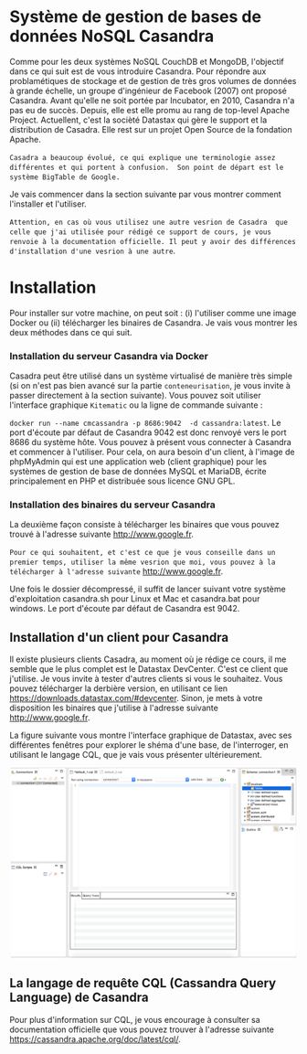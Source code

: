 # Système de gestion de bases de données NoSQL Casandra

Comme pour les deux systèmes NoSQL CouchDB et MongoDB, l'objectif dans ce qui suit est de vous introduire Casandra. Pour répondre aux problamétiques de stockage et de gestion de très gros volumes de données à grande échelle, un groupe d'ingénieur de Facebook (2007) ont proposé Casandra. Avant qu'elle ne soit portée par Incubator, en 2010, Casandra n'a pas eu de succès. Depuis, elle est elle promu au rang de top-level Apache Project. Actuellent, c'est la socièté Datastax qui gère le support et la distribution de Casadra. Elle rest sur un projet Open Source de la fondation Apache.

``Casadra a beaucoup évolué, ce qui explique une terminologie assez différentes et qui portent à confusion.  Son point de départ est le système BigTable de Google.`` 

Je vais commencer dans la section suivante par vous montrer comment l'installer et l'utiliser.

``Attention, en cas où vous utilisez une autre vesrion de Casadra  que celle que j'ai utilisée pour rédigé ce support de cours, je vous renvoie à la documentation officielle. Il peut y avoir des différences d'installation d'une vesrion à une autre``. 

# Installation 
Pour installer sur votre machine, on peut soit : (i) l'utiliser comme une image Docker ou (ii) télécharger les binaires de Casandra. Je vais vous montrer les deux méthodes dans ce qui suit. 

### Installation du serveur Casandra via Docker
Casadra peut être utilisé dans un système virtualisé de manière très simple (si on n'est pas bien avancé sur la partie ``conteneurisation``, je vous invite à passer directement à la section suivante).  Vous pouvez soit utiliser l'interface graphique ``Kitematic`` ou la ligne de commande suivante : 

``docker run --name cmcassandra -p 8686:9042  -d cassandra:latest``. Le port d'écoute par défaut de Casandra 9042 est donc renvoyé vers le port 8686 du système hôte.  Vous pouvez à présent vous connecter à Casandra et commencer à l'utiliser.  Pour cela, on aura besoin d'un client, à l'image de phpMyAdmin qui est une application web  (client graphique) pour les systèmes de gestion de base de données MySQL et MariaDB, écrite principalement en PHP et distribuée sous licence GNU GPL.  
 
 ### Installation des binaires du serveur Casandra
 La deuxième façon consiste à télécharger les binaires que vous pouvez trouvé à l'adresse suivante http://www.google.fr. 
 
 ``Pour ce qui souhaitent, et c'est ce que je vous conseille dans un premier temps, utiliser la même vesrion que moi, vous pouvez à la télécharger à l'adresse suivante``  http://www.google.fr. 
 
 Une fois le dossier décompressé, il suffit de lancer suivant votre système d'exploitation casandra.sh pour Linux et Mac et casandra.bat pour windows. Le port d'écoute par défaut de Casandra est 9042. 

## Installation d'un client pour Casandra

Il existe plusieurs clients Casadra, au moment où je rédige ce cours, il me semble que le plus complet est le Datastax DevCenter. C'est ce client que j'utilise. Je vous invite à tester d'autres clients si vous le souhaitez. Vous pouvez télécharger la derbière version, en utilisant ce lien https://downloads.datastax.com/#devcenter. Sinon, je mets à votre disposition les binaires que j'utilise à l'adresse suivante http://www.google.fr.   


La figure suivante vous montre l'interface graphique de Datastax, avec ses différentes fenêtres pour explorer le shéma d'une base, de l'interroger, en utilisant le langage CQL, que je vais vous présenter ultérieurement. 

<center>
<img src="images/datastax.png" alt="drawing" style="width:500px;"/>
</center>




## La langage de requête CQL (Cassandra Query Language) de Casandra 

Pour plus d'information sur CQL, je vous encourage à consulter sa documentation officielle que vous pouvez trouver à l'adresse suivante https://cassandra.apache.org/doc/latest/cql/. 




